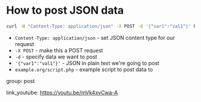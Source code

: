 # How to post JSON data

```bash
curl -H "Content-Type: application/json" -X POST -d '{"var1":"val1"}' https://example.org/script.php
```

- `Content-Type: application/json` - set JSON content type for our request
- `-X POST` - make this a POST request
- `-d` - specify data we want to post
- `'{"var1":"val1"}'` - JSON in plain text we're going to post
- `example.org/script.php` - example script to post data to

group: post


link_youtube: https://youtu.be/mVk4xvCwa-A
